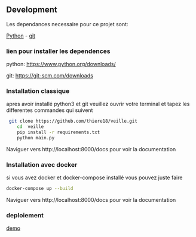 ## Development
Les dependances necessaire pour ce projet sont:

[Python](https://www.python.org/downloads/) -
[git](https://git-scm.com/downloads)
### lien pour installer les dependences
python: https://www.python.org/downloads/

git: https://git-scm.com/downloads
### Installation classique 
apres avoir installé python3 et git veuillez ouvrir votre terminal et tapez les differentes commandes qui suivent

```bash
 git clone https://github.com/thiere18/veille.git
    cd  veille
    pip install -r requirements.txt
    python main.py
 ```
 Naviguer vers http://localhost:8000/docs pour voir la documentation

### Installation avec docker
si vous avez docker et docker-compose installé vous pouvez juste faire 
```bash 
docker-compose up --build
```
 Naviguer vers http://localhost:8000/docs pour voir la documentation

 ### deploiement 
 [demo](http://159.65.195.145/docs)